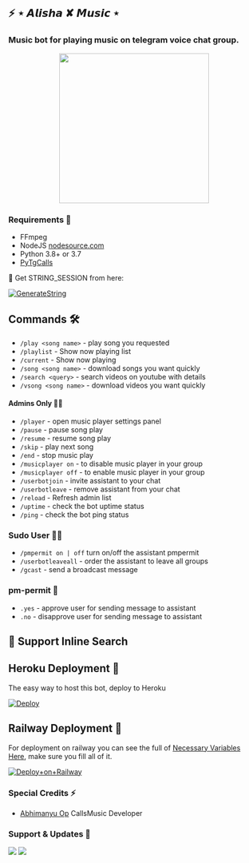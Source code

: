 <h2 align="centre">⚡ ⋆ 𝘼𝙡𝙞𝙨𝙝𝙖 ✘ 𝙈𝙪𝙨𝙞𝙘 ⋆</h2>

### Music bot for playing music on telegram voice chat group.
<p align="center"><a href="https://t.me/QueenAlishaRobot"><img src="https://telegra.ph/file/257c2b28860112a84d985.jpgp0p" width="300"></a></p>

<h3>Requirements 📝</h3>

- FFmpeg
- NodeJS [nodesource.com](https://nodesource.com/)
- Python 3.8+ or 3.7
- [PyTgCalls](https://github.com/pytgcalls/pytgcalls)

🧪 Get STRING_SESSION from here:

[![GenerateString](https://img.shields.io/badge/repl.it-generateString-yellowgreen)](https://replit.com/@KennedyProject/Ken-String-Session#main.py)


## Commands 🛠

- `/play <song name>` - play song you requested
- `/playlist` - Show now playing list
- `/current` - Show now playing
- `/song <song name>` - download songs you want quickly
- `/search <query>` - search videos on youtube with details
- `/vsong <song name>` - download videos you want quickly

#### Admins Only 👷‍♂️
- `/player` - open music player settings panel
- `/pause` - pause song play
- `/resume` - resume song play
- `/skip` - play next song
- `/end` - stop music play
- `/musicplayer on` - to disable music player in your group
- `/musicplayer off` - to enable music player in your group
- `/userbotjoin` - invite assistant to your chat
- `/userbotleave` - remove assistant from your chat
- `/reload` - Refresh admin list
- `/uptime` - check the bot uptime status
- `/ping` - check the bot ping status

### Sudo User 🧙‍♂️
- `/pmpermit on | off` turn on/off the assistant pmpermit
- `/userbotleaveall` - order the assistant to leave all groups
- `/gcast` - send a broadcast message

### pm-permit 💬
- `.yes` - approve user for sending message to assistant
- `.no` - disapprove user for sending message to assistant

## 🔎 Support Inline Search

## Heroku Deployment 💜
The easy way to host this bot, deploy to Heroku

[![Deploy](https://www.herokucdn.com/deploy/button.svg)](https://heroku.com/deploy?template=https://github.com/alishaqueen/ElrixXMusic)

## Railway Deployment 🚄
For deployment on railway you can see the full of [Necessary Variables Here](https://github.com/alishaqueen/ElrixXMudic/blob/main/example.env), make sure you fill all of it.

[![Deploy+on+Railway](https://railway.app/button.svg)](https://railway.app/new/template?template=https://github.com/mrnitric/ElrixXMusic&envs=SESSION_NAME,BOT_TOKEN,BOT_USERNAME,BOT_NAME,GROUP_SUPPORT,ASSISTANT_NAME,BG_IMAGE,UPDATES_CHANNEL,API_ID,PMPERMIT,API_HASH,SUDO_USERS,DURATION_LIMIT,THUMB_IMG)

### Special Credits ⚡
- [Abhimanyu Op](https://t.me/Venom_Hai_Hum) CallsMusic Developer

### Support & Updates 🎑
<a href="https://t.me/ABOUTABHI"><img src="https://img.shields.io/badge/Join-Group%20Support-blue.svg?style=for-the-badge&logo=Telegram"></a> <a href="https://t.me/levinachannel"><img src="https://img.shields.io/badge/Join-Updates%20Channel-blue.svg?style=for-the-badge&logo=Telegram"></a>
